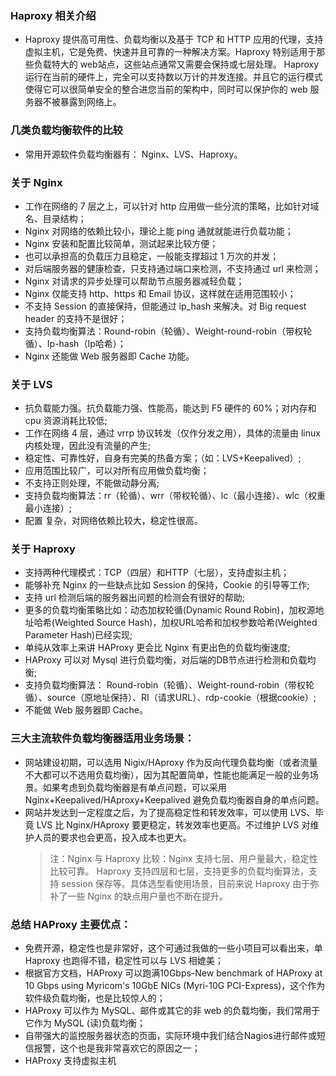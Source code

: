 ### Haproxy 相关介绍
- Haproxy 提供高可用性、负载均衡以及基于 TCP 和 HTTP 应用的代理，支持虚拟主机，它是免费、快速并且可靠的一种解决方案。Haproxy 特别适用于那些负载特大的 web站点，这些站点通常又需要会保持或七层处理。 Haproxy 运行在当前的硬件上，完全可以支持数以万计的并发连接。并且它的运行模式使得它可以很简单安全的整合进您当前的架构中，同时可以保护你的 web 服务器不被暴露到网络上。

### 几类负载均衡软件的比较
- 常用开源软件负载均衡器有： Nginx、LVS、Haproxy。

### 关于 Nginx
- 工作在网络的 7 层之上，可以针对 http 应用做一些分流的策略，比如针对域名、目录结构；
- Nginx 对网络的依赖比较小，理论上能 ping 通就就能进行负载功能；
- Nginx 安装和配置比较简单，测试起来比较方便；
- 也可以承担高的负载压力且稳定，一般能支撑超过 1 万次的并发；
- 对后端服务器的健康检查，只支持通过端口来检测，不支持通过 url 来检测；
- Nginx 对请求的异步处理可以帮助节点服务器减轻负载；
- Nginx 仅能支持 http、https 和 Email 协议，这样就在适用范围较小；
- 不支持 Session 的直接保持，但能通过 ip_hash 来解决。对 Big request header 的支持不是很好；
- 支持负载均衡算法：Round-robin（轮循）、Weight-round-robin（带权轮循）、Ip-hash（Ip哈希）；
- Nginx 还能做 Web 服务器即 Cache 功能。

### 关于 LVS
- 抗负载能力强。抗负载能力强、性能高，能达到 F5 硬件的 60%；对内存和 cpu 资源消耗比较低;
- 工作在网络 4 层，通过 vrrp 协议转发（仅作分发之用），具体的流量由 linux 内核处理，因此没有流量的产生;
- 稳定性、可靠性好，自身有完美的热备方案；（如：LVS+Keepalived）;
- 应用范围比较广，可以对所有应用做负载均衡；
- 不支持正则处理，不能做动静分离;
- 支持负载均衡算法：rr（轮循）、wrr（带权轮循）、lc（最小连接）、wlc（权重最小连接）;
- 配置 复杂，对网络依赖比较大，稳定性很高。

### 关于 Haproxy
- 支持两种代理模式：TCP（四层）和HTTP（七层），支持虚拟主机；
- 能够补充 Nginx 的一些缺点比如 Session 的保持，Cookie 的引导等工作;
- 支持 url 检测后端的服务器出问题的检测会有很好的帮助;
- 更多的负载均衡策略比如：动态加权轮循(Dynamic Round Robin)，加权源地址哈希(Weighted Source Hash)，加权URL哈希和加权参数哈希(Weighted Parameter Hash)已经实现;
- 单纯从效率上来讲 HAProxy 更会比 Nginx 有更出色的负载均衡速度;
- HAProxy 可以对 Mysql 进行负载均衡，对后端的DB节点进行检测和负载均衡;
- 支持负载均衡算法： Round-robin（轮循）、Weight-round-robin（带权轮循）、source（原地址保持）、RI（请求URL）、rdp-cookie（根据cookie）;
- 不能做 Web 服务器即 Cache。

### 三大主流软件负载均衡器适用业务场景：
- 网站建设初期，可以选用 Nigix/HAproxy 作为反向代理负载均衡（或者流量不大都可以不选用负载均衡），因为其配置简单，性能也能满足一般的业务场景。如果考虑到负载均衡器是有单点问题，可以采用 Nginx+Keepalived/HAproxy+Keepalived 避免负载均衡器自身的单点问题。
- 网站并发达到一定程度之后，为了提高稳定性和转发效率，可以使用 LVS、毕竟 LVS 比 Nginx/HAproxy 要更稳定，转发效率也更高。不过维护 LVS 对维护人员的要求也会更高，投入成本也更大。
  > 注：Nginx 与 Haproxy 比较：Nginx 支持七层、用户量最大，稳定性比较可靠。 Haproxy 支持四层和七层，支持更多的负载均衡算法，支持 session 保存等。具体选型看使用场景，目前来说 Haproxy 由于弥补了一些 Nginx 的缺点用户量也不断在提升。

### 总结 HAProxy 主要优点：
- 免费开源，稳定性也是非常好，这个可通过我做的一些小项目可以看出来，单 Haproxy 也跑得不错，稳定性可以与 LVS 相媲美；
- 根据官方文档，HAProxy 可以跑满10Gbps-New benchmark of HAProxy at 10 Gbps using Myricom's 10GbE NICs (Myri-10G PCI-Express)，这个作为软件级负载均衡，也是比较惊人的；
- HAProxy 可以作为 MySQL、邮件或其它的非 web 的负载均衡，我们常用于它作为 MySQL (读)负载均衡；
- 自带强大的监控服务器状态的页面，实际环境中我们结合Nagios进行邮件或短信报警，这个也是我非常喜欢它的原因之一；
- HAProxy 支持虚拟主机




